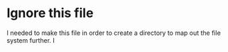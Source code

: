 # Ignore this file

I needed to make this file in order to create a directory to map out the file system further.
I
